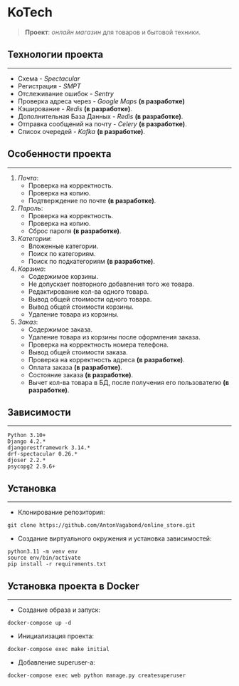 # KoTech

>**Проект**: _онлайн магазин_ для товаров и бытовой техники.

## Технологии проекта

---

- Схема - _Spectacular_
- Регистрация - _SMPT_
- Отслеживание ошибок - _Sentry_
- Проверка адреса через - _Google Maps_ **(в разработке)**
- Кэширование - _Redis_ **(в разработке)**.
- Дополнительная База Данных - _Redis_ **(в разработке)**.
- Отправка сообщений на почту - _Celery_ **(в разработке)**.
- Список очередей - _Kafka_ **(в разработке)**.

## Особенности проекта

---

1. _Почта_:
    - Проверка на корректность.
    - Проверка на копию.
    - Подтверждение по почте **(в разработке)**.
2. _Пароль_:
    - Проверка на корректность.
    - Проверка на копию.
    - Сброс пароля **(в разработке)**.
3. _Категории_:
    - Вложенные категории.
    - Поиск по категориям.
    - Поиск по подкатегориям **(в разработке)**.
4. _Корзина_:
    - Содержимое корзины.
    - Не допускает повторного добавления того же товара.
    - Редактирование кол-ва одного товара.
    - Вывод общей стоимости одного товара.
    - Вывод общей стоимости корзины.
    - Удаление товара из корзины.
5. _Заказ_:
    - Содержимое заказа.
    - Удаление товара из корзины после оформления заказа.
    - Проверка на корректность номера телефона.
    - Вывод общей стоимости заказа.
    - Проверка на корректность адреса **(в разработке)**.
    - Оплата заказа **(в разработке)**.
    - Состояние заказа **(в разработке)**.
    - Вычет кол-ва товара в БД, после получения его пользователю **(в разработке)**.

## Зависимости

---

```text
Python 3.10+
Django 4.2.*
djangorestframework 3.14.*
drf-spectacular 0.26.*
djoser 2.2.*
psycopg2 2.9.6+
```
## Установка

---

- Клонирование репозитория:
```text
git clone https://github.com/AntonVagabond/online_store.git
```
- Создание виртуального окружения и установка зависимостей:
```text
python3.11 -m venv env
source env/bin/activate
pip install -r requirements.txt
```

## Установка проекта в Docker

---

- Создание образа и запуск:
```docker
docker-compose up -d
```
- Инициализация проекта:
```docker
docker-compose exec make initial
```
- Добавление superuser-а:
```
docker-compose exec web python manage.py createsuperuser
```